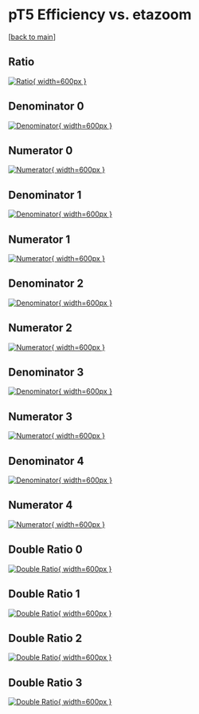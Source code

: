 # pT5 Efficiency vs. etazoom

[[back to main](./)]



## Ratio

[![Ratio](../mtv/var/pT5_base_13_1_eff_etazoom.png){ width=600px }](../mtv/var/pT5_base_13_1_eff_etazoom.pdf)

## Denominator 0

[![Denominator](../mtv/den/pT5_base_13_1_eff_etazoom_den0.png){ width=600px }](../mtv/den/pT5_base_13_1_eff_etazoom_den0.pdf)

## Numerator 0

[![Numerator](../mtv/num/pT5_base_13_1_eff_etazoom_num0.png){ width=600px }](../mtv/num/pT5_base_13_1_eff_etazoom_num0.pdf)

## Denominator 1

[![Denominator](../mtv/den/pT5_base_13_1_eff_etazoom_den1.png){ width=600px }](../mtv/den/pT5_base_13_1_eff_etazoom_den1.pdf)

## Numerator 1

[![Numerator](../mtv/num/pT5_base_13_1_eff_etazoom_num1.png){ width=600px }](../mtv/num/pT5_base_13_1_eff_etazoom_num1.pdf)

## Denominator 2

[![Denominator](../mtv/den/pT5_base_13_1_eff_etazoom_den2.png){ width=600px }](../mtv/den/pT5_base_13_1_eff_etazoom_den2.pdf)

## Numerator 2

[![Numerator](../mtv/num/pT5_base_13_1_eff_etazoom_num2.png){ width=600px }](../mtv/num/pT5_base_13_1_eff_etazoom_num2.pdf)

## Denominator 3

[![Denominator](../mtv/den/pT5_base_13_1_eff_etazoom_den3.png){ width=600px }](../mtv/den/pT5_base_13_1_eff_etazoom_den3.pdf)

## Numerator 3

[![Numerator](../mtv/num/pT5_base_13_1_eff_etazoom_num3.png){ width=600px }](../mtv/num/pT5_base_13_1_eff_etazoom_num3.pdf)

## Denominator 4

[![Denominator](../mtv/den/pT5_base_13_1_eff_etazoom_den4.png){ width=600px }](../mtv/den/pT5_base_13_1_eff_etazoom_den4.pdf)

## Numerator 4

[![Numerator](../mtv/num/pT5_base_13_1_eff_etazoom_num4.png){ width=600px }](../mtv/num/pT5_base_13_1_eff_etazoom_num4.pdf)

## Double Ratio 0

[![Double Ratio](../mtv/ratio/pT5_base_13_1_eff_etazoom_ratio0.png){ width=600px }](../mtv/ratio/pT5_base_13_1_eff_etazoom_ratio0.pdf)

## Double Ratio 1

[![Double Ratio](../mtv/ratio/pT5_base_13_1_eff_etazoom_ratio1.png){ width=600px }](../mtv/ratio/pT5_base_13_1_eff_etazoom_ratio1.pdf)

## Double Ratio 2

[![Double Ratio](../mtv/ratio/pT5_base_13_1_eff_etazoom_ratio2.png){ width=600px }](../mtv/ratio/pT5_base_13_1_eff_etazoom_ratio2.pdf)

## Double Ratio 3

[![Double Ratio](../mtv/ratio/pT5_base_13_1_eff_etazoom_ratio3.png){ width=600px }](../mtv/ratio/pT5_base_13_1_eff_etazoom_ratio3.pdf)

